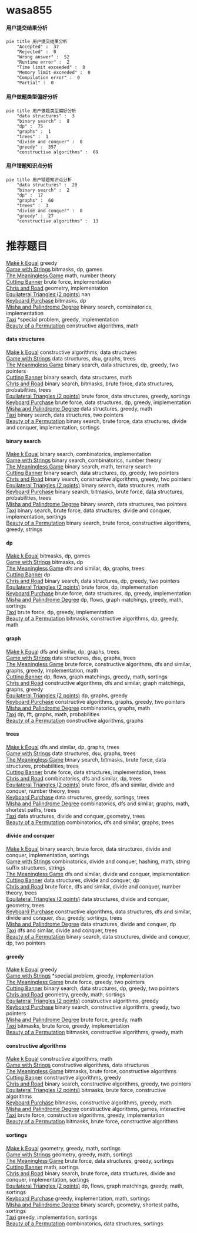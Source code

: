 # wasa855
<!-- tabs:start -->
#### **用户提交结果分析**

```mermaid
pie title 用户提交结果分析
    "Accepted" :  37
    "Rejected" :  0
    "Wrong answer" :  52
    "Runtime error" :  2
    "Time limit exceeded" :  8
    "Memory limit exceeded" :  0
    "Compilation error" :  0
    "Partial" :  0
```
#### **用户做题类型偏好分析**

```mermaid
pie title 用户做题类型偏好分析
    "data structures" :  3
    "binary search" :  8
    "dp" :  75
    "graphs" :  1
    "trees" :  1
    "divide and conquer" :  0
    "greedy" :  357
    "constructive algorithms" :  69
```
#### **用户错题知识点分析**

```mermaid
pie title 用户错题知识点分析
    "data structures" :  20
    "binary search" :  2
    "dp" :  17
    "graphs" :  60
    "trees" :  3
    "divide and conquer" :  0
    "greedy" :  27
    "constructive algorithms" :  13
```
<!-- tabs:end -->
# 推荐题目
[Make k Equal](http://codeforces.com/problemset/problem/1328/F)		greedy		  
[Game with Strings](http://codeforces.com/problemset/problem/354/B)		bitmasks,
                        dp,
                        games		  
[The Meaningless Game](https://codeforces.com/contest/834/problem/C)		math,
                        number theory		  
[Cutting Banner](http://codeforces.com/problemset/problem/538/A)		brute force,
                        implementation		  
[Chris and Road](http://codeforces.com/problemset/problem/703/C)		geometry,
                        implementation		  
[Equilateral Triangles (2 points)](https://codeforces.com/contest/1164/problem/P)		nan		  
[Keyboard Purchase](http://codeforces.com/problemset/problem/1238/E)		bitmasks,
                        dp		  
[Misha and Palindrome Degree](https://codeforces.com/contest/504/problem/C)		binary search,
                        combinatorics,
                        implementation		  
[Taxi](http://codeforces.com/problemset/problem/158/B)		*special problem,
                        greedy,
                        implementation		  
[Beauty of a Permutation](http://codeforces.com/problemset/problem/1205/F)		constructive algorithms,
                        math		  
<!-- tabs:start -->
#### **data structures**
[Make k Equal](http://codeforces.com/problemset/problem/513/D2)		constructive algorithms,
                        data structures		  
[Game with Strings](http://codeforces.com/problemset/problem/1278/D)		data structures,
                        dsu,
                        graphs,
                        trees		  
[The Meaningless Game](http://codeforces.com/problemset/problem/1492/C)		binary search,
                        data structures,
                        dp,
                        greedy,
                        two pointers		  
[Cutting Banner](http://codeforces.com/problemset/problem/1490/G)		binary search,
                        data structures,
                        math		  
[Chris and Road](http://codeforces.com/problemset/problem/1479/D)		binary search,
                        bitmasks,
                        brute force,
                        data structures,
                        probabilities,
                        trees		  
[Equilateral Triangles (2 points)](http://codeforces.com/problemset/problem/1497/A)		brute force,
                        data structures,
                        greedy,
                        sortings		  
[Keyboard Purchase](http://codeforces.com/problemset/problem/1491/C)		brute force,
                        data structures,
                        dp,
                        greedy,
                        implementation		  
[Misha and Palindrome Degree](http://codeforces.com/problemset/problem/1492/B)		data structures,
                        greedy,
                        math		  
[Taxi](http://codeforces.com/problemset/problem/1436/E)		binary search,
                        data structures,
                        two pointers		  
[Beauty of a Permutation](http://codeforces.com/problemset/problem/1461/D)		binary search,
                        brute force,
                        data structures,
                        divide and conquer,
                        implementation,
                        sortings		  
#### **binary search**
[Make k Equal](https://codeforces.com/contest/504/problem/C)		binary search,
                        combinatorics,
                        implementation		  
[Game with Strings](http://codeforces.com/problemset/problem/1285/F)		binary search,
                        combinatorics,
                        number theory		  
[The Meaningless Game](http://codeforces.com/problemset/problem/626/E)		binary search,
                        math,
                        ternary search		  
[Cutting Banner](http://codeforces.com/problemset/problem/1492/C)		binary search,
                        data structures,
                        dp,
                        greedy,
                        two pointers		  
[Chris and Road](http://codeforces.com/problemset/problem/1463/D)		binary search,
                        constructive algorithms,
                        greedy,
                        two pointers		  
[Equilateral Triangles (2 points)](http://codeforces.com/problemset/problem/1490/G)		binary search,
                        data structures,
                        math		  
[Keyboard Purchase](http://codeforces.com/problemset/problem/1479/D)		binary search,
                        bitmasks,
                        brute force,
                        data structures,
                        probabilities,
                        trees		  
[Misha and Palindrome Degree](http://codeforces.com/problemset/problem/1436/E)		binary search,
                        data structures,
                        two pointers		  
[Taxi](http://codeforces.com/problemset/problem/1461/D)		binary search,
                        brute force,
                        data structures,
                        divide and conquer,
                        implementation,
                        sortings		  
[Beauty of a Permutation](http://codeforces.com/problemset/problem/1493/C)		binary search,
                        brute force,
                        constructive algorithms,
                        greedy,
                        strings		  
#### **dp**
[Make k Equal](http://codeforces.com/problemset/problem/354/B)		bitmasks,
                        dp,
                        games		  
[Game with Strings](http://codeforces.com/problemset/problem/1238/E)		bitmasks,
                        dp		  
[The Meaningless Game](http://codeforces.com/problemset/problem/1389/G)		dfs and similar,
                        dp,
                        graphs,
                        trees		  
[Cutting Banner](http://codeforces.com/problemset/problem/1096/D)		dp		  
[Chris and Road](http://codeforces.com/problemset/problem/1492/C)		binary search,
                        data structures,
                        dp,
                        greedy,
                        two pointers		  
[Equilateral Triangles (2 points)](https://codeforces.com/contest/1457/problem/C)		brute force,
                        dp,
                        implementation		  
[Keyboard Purchase](http://codeforces.com/problemset/problem/1491/C)		brute force,
                        data structures,
                        dp,
                        greedy,
                        implementation		  
[Misha and Palindrome Degree](http://codeforces.com/problemset/problem/1437/C)		dp,
                        flows,
                        graph matchings,
                        greedy,
                        math,
                        sortings		  
[Taxi](http://codeforces.com/problemset/problem/1499/B)		brute force,
                        dp,
                        greedy,
                        implementation		  
[Beauty of a Permutation](http://codeforces.com/problemset/problem/1491/D)		bitmasks,
                        constructive algorithms,
                        dp,
                        greedy,
                        math		  
#### **graph**
[Make k Equal](http://codeforces.com/problemset/problem/1389/G)		dfs and similar,
                        dp,
                        graphs,
                        trees		  
[Game with Strings](http://codeforces.com/problemset/problem/1278/D)		data structures,
                        dsu,
                        graphs,
                        trees		  
[The Meaningless Game](http://codeforces.com/problemset/problem/1487/C)		brute force,
                        constructive algorithms,
                        dfs and similar,
                        graphs,
                        greedy,
                        implementation,
                        math		  
[Cutting Banner](http://codeforces.com/problemset/problem/1437/C)		dp,
                        flows,
                        graph matchings,
                        greedy,
                        math,
                        sortings		  
[Chris and Road](http://codeforces.com/problemset/problem/1470/D)		constructive algorithms,
                        dfs and similar,
                        graph matchings,
                        graphs,
                        greedy		  
[Equilateral Triangles (2 points)](http://codeforces.com/problemset/problem/1476/C)		dp,
                        graphs,
                        greedy		  
[Keyboard Purchase](http://codeforces.com/problemset/problem/1304/D)		constructive algorithms,
                        graphs,
                        greedy,
                        two pointers		  
[Misha and Palindrome Degree](http://codeforces.com/problemset/problem/1475/C)		combinatorics,
                        graphs,
                        math		  
[Taxi](http://codeforces.com/problemset/problem/553/E)		dp,
                        fft,
                        graphs,
                        math,
                        probabilities		  
[Beauty of a Permutation](http://codeforces.com/problemset/problem/1495/C)		constructive algorithms,
                        graphs		  
#### **trees**
[Make k Equal](http://codeforces.com/problemset/problem/1389/G)		dfs and similar,
                        dp,
                        graphs,
                        trees		  
[Game with Strings](http://codeforces.com/problemset/problem/1278/D)		data structures,
                        dsu,
                        graphs,
                        trees		  
[The Meaningless Game](http://codeforces.com/problemset/problem/1479/D)		binary search,
                        bitmasks,
                        brute force,
                        data structures,
                        probabilities,
                        trees		  
[Cutting Banner](http://codeforces.com/problemset/problem/1511/C)		brute force,
                        data structures,
                        implementation,
                        trees		  
[Chris and Road](http://codeforces.com/problemset/problem/1499/F)		combinatorics,
                        dfs and similar,
                        dp,
                        trees		  
[Equilateral Triangles (2 points)](http://codeforces.com/problemset/problem/1491/E)		brute force,
                        dfs and similar,
                        divide and conquer,
                        number theory,
                        trees		  
[Keyboard Purchase](http://codeforces.com/problemset/problem/1466/D)		data structures,
                        greedy,
                        sortings,
                        trees		  
[Misha and Palindrome Degree](http://codeforces.com/problemset/problem/1495/D)		combinatorics,
                        dfs and similar,
                        graphs,
                        math,
                        shortest paths,
                        trees		  
[Taxi](http://codeforces.com/problemset/problem/1303/G)		data structures,
                        divide and conquer,
                        geometry,
                        trees		  
[Beauty of a Permutation](http://codeforces.com/problemset/problem/1454/E)		combinatorics,
                        dfs and similar,
                        graphs,
                        trees		  
#### **divide and conquer**
[Make k Equal](http://codeforces.com/problemset/problem/1461/D)		binary search,
                        brute force,
                        data structures,
                        divide and conquer,
                        implementation,
                        sortings		  
[Game with Strings](http://codeforces.com/problemset/problem/1466/G)		combinatorics,
                        divide and conquer,
                        hashing,
                        math,
                        string suffix structures,
                        strings		  
[The Meaningless Game](http://codeforces.com/problemset/problem/1490/D)		dfs and similar,
                        divide and conquer,
                        implementation		  
[Cutting Banner](https://codeforces.com/contest/1483/problem/C)		data structures,
                        divide and conquer,
                        dp		  
[Chris and Road](http://codeforces.com/problemset/problem/1491/E)		brute force,
                        dfs and similar,
                        divide and conquer,
                        number theory,
                        trees		  
[Equilateral Triangles (2 points)](http://codeforces.com/problemset/problem/1303/G)		data structures,
                        divide and conquer,
                        geometry,
                        trees		  
[Keyboard Purchase](http://codeforces.com/problemset/problem/1494/D)		constructive algorithms,
                        data structures,
                        dfs and similar,
                        divide and conquer,
                        dsu,
                        greedy,
                        sortings,
                        trees		  
[Misha and Palindrome Degree](http://codeforces.com/problemset/problem/1482/E)		data structures,
                        divide and conquer,
                        dp		  
[Taxi](http://codeforces.com/problemset/problem/566/C)		dfs and similar,
                        divide and conquer,
                        trees		  
[Beauty of a Permutation](http://codeforces.com/problemset/problem/1428/F)		binary search,
                        data structures,
                        divide and conquer,
                        dp,
                        two pointers		  
#### **greedy**
[Make k Equal](http://codeforces.com/problemset/problem/1328/F)		greedy		  
[Game with Strings](http://codeforces.com/problemset/problem/158/B)		*special problem,
                        greedy,
                        implementation		  
[The Meaningless Game](http://codeforces.com/problemset/problem/1399/C)		brute force,
                        greedy,
                        two pointers		  
[Cutting Banner](http://codeforces.com/problemset/problem/1492/C)		binary search,
                        data structures,
                        dp,
                        greedy,
                        two pointers		  
[Chris and Road](https://codeforces.com/contest/1496/problem/C)		geometry,
                        greedy,
                        math,
                        sortings		  
[Equilateral Triangles (2 points)](http://codeforces.com/problemset/problem/1493/A)		constructive algorithms,
                        greedy		  
[Keyboard Purchase](http://codeforces.com/problemset/problem/1463/D)		binary search,
                        constructive algorithms,
                        greedy,
                        two pointers		  
[Misha and Palindrome Degree](http://codeforces.com/problemset/problem/1462/C)		brute force,
                        greedy,
                        math		  
[Taxi](http://codeforces.com/problemset/problem/1494/B)		bitmasks,
                        brute force,
                        greedy,
                        implementation		  
[Beauty of a Permutation](http://codeforces.com/problemset/problem/1492/D)		bitmasks,
                        constructive algorithms,
                        greedy,
                        math		  
#### **constructive algorithms**
[Make k Equal](http://codeforces.com/problemset/problem/1205/F)		constructive algorithms,
                        math		  
[Game with Strings](http://codeforces.com/problemset/problem/513/D2)		constructive algorithms,
                        data structures		  
[The Meaningless Game](https://codeforces.com/contest/1456/problem/B)		bitmasks,
                        brute force,
                        constructive algorithms		  
[Cutting Banner](http://codeforces.com/problemset/problem/1493/A)		constructive algorithms,
                        greedy		  
[Chris and Road](http://codeforces.com/problemset/problem/1463/D)		binary search,
                        constructive algorithms,
                        greedy,
                        two pointers		  
[Equilateral Triangles (2 points)](https://codeforces.com/contest/1456/problem/B)		bitmasks,
                        brute force,
                        constructive algorithms		  
[Keyboard Purchase](http://codeforces.com/problemset/problem/1492/D)		bitmasks,
                        constructive algorithms,
                        greedy,
                        math		  
[Misha and Palindrome Degree](https://codeforces.com/contest/1504/problem/D)		constructive algorithms,
                        games,
                        interactive		  
[Taxi](https://codeforces.com/contest/1483/problem/A)		brute force,
                        constructive algorithms,
                        greedy,
                        implementation		  
[Beauty of a Permutation](https://codeforces.com/contest/1457/problem/D)		bitmasks,
                        brute force,
                        constructive algorithms		  
#### **sortings**
[Make k Equal](https://codeforces.com/contest/1496/problem/C)		geometry,
                        greedy,
                        math,
                        sortings		  
[Game with Strings](http://codeforces.com/problemset/problem/1495/A)		geometry,
                        greedy,
                        math,
                        sortings		  
[The Meaningless Game](http://codeforces.com/problemset/problem/1497/A)		brute force,
                        data structures,
                        greedy,
                        sortings		  
[Cutting Banner](http://codeforces.com/problemset/problem/1427/A)		math,
                        sortings		  
[Chris and Road](http://codeforces.com/problemset/problem/1461/D)		binary search,
                        brute force,
                        data structures,
                        divide and conquer,
                        implementation,
                        sortings		  
[Equilateral Triangles (2 points)](http://codeforces.com/problemset/problem/1437/C)		dp,
                        flows,
                        graph matchings,
                        greedy,
                        math,
                        sortings		  
[Keyboard Purchase](http://codeforces.com/problemset/problem/1473/A)		greedy,
                        implementation,
                        math,
                        sortings		  
[Misha and Palindrome Degree](http://codeforces.com/problemset/problem/1486/B)		binary search,
                        geometry,
                        shortest paths,
                        sortings		  
[Taxi](http://codeforces.com/problemset/problem/1480/B)		greedy,
                        implementation,
                        sortings		  
[Beauty of a Permutation](http://codeforces.com/problemset/problem/1420/D)		combinatorics,
                        data structures,
                        sortings		  
<!-- tabs:end -->
